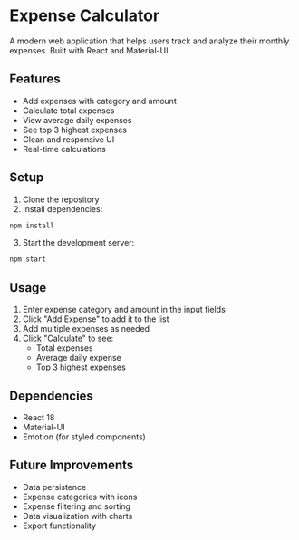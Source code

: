 # Expense Calculator

A modern web application that helps users track and analyze their monthly expenses. Built with React and Material-UI.

## Features

- Add expenses with category and amount
- Calculate total expenses
- View average daily expenses
- See top 3 highest expenses
- Clean and responsive UI
- Real-time calculations

## Setup

1. Clone the repository
2. Install dependencies:
```bash
npm install
```
3. Start the development server:
```bash
npm start
```

## Usage

1. Enter expense category and amount in the input fields
2. Click "Add Expense" to add it to the list
3. Add multiple expenses as needed
4. Click "Calculate" to see:
   - Total expenses
   - Average daily expense
   - Top 3 highest expenses

## Dependencies

- React 18
- Material-UI
- Emotion (for styled components)

## Future Improvements

- Data persistence
- Expense categories with icons
- Expense filtering and sorting
- Data visualization with charts
- Export functionality 